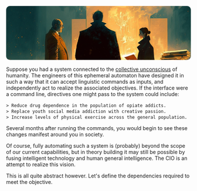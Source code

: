 <style>

    .md-typeset h1,
    .md-content__button {

        display: none;

    }

</style>

<img src="../../../assets/page.introduction.png" style="clip-path: inset(64px 0px 64px 0px round 10px); margin: -64px 0px -64px 0px; ">

Suppose you had a system connected to the [collective unconscious](https://en.wikipedia.org/wiki/Collective_unconscious) of humanity. The engineers of this ephemeral automaton have designed it in such a way that it can accept linguistic commands as inputs, and independently act to realize the associated objectives. If the interface were a command line, directives one might pass to the system could include:

```
> Reduce drug dependence in the population of opiate addicts.
> Replace youth social media addiction with creative passion.
> Increase levels of physical exercise across the general population.
```

Several months after running the commands, you would begin to see these changes manifest around you in society.

Of course, fully automating such a system is (probably) beyond the scope of our current capabilities, but in theory building it may still be possible by fusing intelligent technology and human general intelligence. The CIO is an attempt to realize this vision.

This is all quite abstract however. Let's define the dependencies required to meet the objective.
